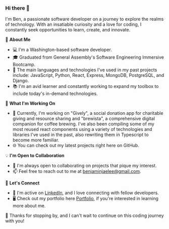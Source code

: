 ### Hi there 👋

I'm Ben, a passionate software developer on a journey to explore the realms of technology. With an insatiable curiosity and a love for coding, I constantly seek opportunities to learn, create, and innovate.

🌱 **About Me**

- 💻 I'm a Washington-based software developer. 
- 🎓 Graduated from General Assembly's Software Engineering Immersive Bootcamp.
- 🌟 The main languages and technologies I've used in my past projects include: JavaScript, Python, React, Express, MongoDB, PostgreSQL, and Django. 
- 📚 I'm an avid learner and constantly working to expand my toolbox to include today's in-demand technologies.

🚀 **What I'm Working On**

- 🔭 Currently, I'm working on "Gively", a social donation app for charitable giving and resource sharing and "brewista", a comprehensive digital companion for coffee brewing. I've also been compiling some of
  my most reused react components using a variety of technologies and libraries I've used in the past, also rewriting them in Typescript to become more familiar. 
- 🌐 You can check out my latest projects right here on GitHub.

💡 **I'm Open to Collaboration**

- 👯 I'm always open to collaborating on projects that pique my interest.
- 📫 Feel free to reach out to me at <a href="mailto:benjaminjaelee@gmail.com">benjaminjaelee@gmail.com</a>.

🤝 **Let's Connect**

- 💬 I'm active on <a href="https://www.linkedin.com/in/benjaehyun/" target="_blank" rel="noopener noreferrer">LinkedIn</a>, and I love connecting with fellow developers.
- 🖥️ Check out my portfolio here <a href="https://www.benjaelee.com/" target="_blank" rel="noopener noreferrer">Portfolio</a>, if you're interested in learning more about me.



🚀 Thanks for stopping by, and I can't wait to continue on this coding journey with you! 


<!--
**benjaehyun/benjaehyun** is a ✨ _special_ ✨ repository because its `README.md` (this file) appears on your GitHub profile.

Here are some ideas to get you started:

- 🔭 I’m currently working on ...
- 🌱 I’m currently learning ...
- 👯 I’m looking to collaborate on ...
- 🤔 I’m looking for help with ...
- 💬 Ask me about ...
- 📫 How to reach me: ...
- 😄 Pronouns: ...
- ⚡ Fun fact: ...
-->
